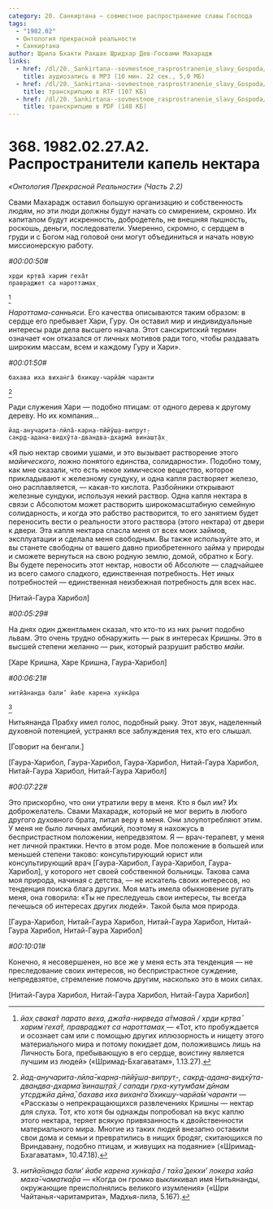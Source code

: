 ```yaml
---
category: 20. Санкиртана — совместное распространение славы Господа
tags:
  - "1982.02"
  - Онтология прекрасной реальности
  - Санкиртана
author: Шрила Бхакти Ракшак Шридхар Дев-Госвами Махарадж
links:
  - href: /dl/20._Sankirtana--sovmestnoe_rasprostranenie_slavy_Gospoda/368_1982.02.27.A2_SridharMj_Rasprostraniteli_kapel_nektara.mp3
    title: аудиозапись в MP3 (10 мин. 22 сек., 5,0 МБ)
  - href: /dl/20._Sankirtana--sovmestnoe_rasprostranenie_slavy_Gospoda/368_1982.02.27.A2_SridharMj_Rasprostraniteli_kapel_nektara.rtf
    title: транскрипцию в RTF (107 КБ)
  - href: /dl/20._Sankirtana--sovmestnoe_rasprostranenie_slavy_Gospoda/368_1982.02.27.A2_SridharMj_Rasprostraniteli_kapel_nektara.pdf
    title: транскрипцию в PDF (148 КБ)
---
```


# 368. 1982.02.27.A2. Распространители капель нектара

*«Онтология Прекрасной Реальности» (Часть 2.2)*

Свами Махарадж оставил большую организацию и собственность людям, но эти люди должны будут начать со смирением, скромно. Их капиталом будут искренность, добродетель, не внешняя пышность, роскошь, деньги, последователи. Умеренно, скромно, с сердцем в груди и с Богом над головой они могут объединиться и начать новую миссионерскую работу.

*#00:00:50#*

    хр̣ди кр̣тва̄ харим̇ геха̄т
    правраджет са нароттамах̣
[^_ftn1]

*Нароттама-санньяси*. Его качества описываются таким образом: в сердце его пребывает Хари, Гуру. Он оставил мир и индивидуальные интересы ради дела высшего начала. Этот санскритский термин означает «он отказался от личных мотивов ради того, чтобы раздавать широким массам, всем и каждому Гуру и Хари».

*#00:01:50#*

    бахава иха вихан̇га̄ бхикш̣у-чарйа̄м̇ чаранти
[^_ftn2]

Ради служения Хари — подобно птицам: от одного дерева к другому дереву. Но их компания…

    йад-анучарита-лӣла̄-карн̣а-пӣйӯш̣а-випрут̣-
    сакр̣д-адана-видхӯта-двандва-дхарма̄ винаш̣т̣а̄х̣

«Я пью нектар своими ушами, и это вызывает растворение этого *майического*, ложно понятого единства, солидарности». Подобно тому, как мне сказали, что есть некое химическое вещество, которое прикладывают к железному сундуку, и одна капля растворяет железо, оно расплавляется, — какая-то кислота. Разбойники открывают железные сундуки, используя некий раствор. Одна капля нектара в связи с Абсолютом может растворить широкомасштабную семейную солидарность, и когда это рабство растворится, то его занятием будет переносить вести о реальности этого раствора (этого нектара) от двери к двери. Эта капля нектара спасла меня от всех моих займов, эксплуатации и сделала меня свободным. Вы также используйте это, и вы станете свободны от вашего давно приобретенного займа у природы и сможете вернуться на свою родную землю, домой, обратно к Богу. Вы будете переносить этот нектар, новости об Абсолюте — сладчайшее из всего самого сладкого, единственная потребность. Нет иных потребностей — единственная неизбежная потребность для всех нас.

[Нитай-Гаура Харибол]

*#00:05:29#*

На днях один джентльмен сказал, что кто-то из них рычит подобно львам. Это очень трудно обнаружить — рык в интересах Кришны. Это в высшей степени желанно — рык, который разрушит рабство *майи*.

[Харе Кришна, Харе Кришна, Гаура-Харибол]

*#00:06:21#*

    нитйа̄нанда бали’ йабе карена хун̇ка̄ра
[^_ftn3]

Нитьянанда Прабху имел голос, подобный рыку. Этот звук, наделенный духовной потенцией, устранял все заблуждения тех, кто его слышал.

[Говорит на бенгали.]

[Гаура-Харибол, Гаура-Харибол, Гаура-Харибол, Нитай-Гаура Харибол, Нитай-Гаура Харибол, Нитай-Гаура Харибол]

*#00:07:22#*

Это прискорбно, что они утратили веру в меня. Кто я был им? Их доброжелатель. Свами Махарадж, который не мог верить в любого другого духовного брата, питал веру в меня. Они злоупотребляют этим. У меня не было личных амбиций, поэтому я нахожусь в беспристрастном положении, непредвзятом. Я — врач-терапевт, у меня нет личной практики. Нечто в этом роде. Мое положение в большей или меньшей степени таково: консультирующий юрист или консультирующий врач [Гаура-Харибол, Гаура-Харибол, Гаура-Харибол], у которого нет своей собственной больницы. Такова сама моя природа, начиная с детства, — не искатель своих интересов, но тенденция поиска блага других. Моя мать имела обыкновение ругать меня, она говорила: «Ты не преследуешь свои интересы, ты всегда печешься об интересах других людей». Такой была моя природа.

[Гаура-Харибол, Нитай-Гаура Харибол, Нитай-Гаура Харибол, Нитай-Гаура Харибол, Нитай-Гаура Харибол]

*#00:10:01#*

Конечно, я несовершенен, но все же у меня есть эта тенденция — не преследование своих интересов, но беспристрастное суждение, непредвзятое, стремление помочь другим, насколько это в моих силах.

[Нитай-Гаура Харибол, Нитай-Гаура Харибол, Нитай-Гаура Харибол]



[^_ftn1]: *йах̣ свака̄т парато веха, джа̄та-нирведа а̄тмава̄н / хр̣ди кр̣тва̄ харим̇ геха̄т, правраджет са нароттамах̣* — «Тот, кто пробуждается и осознает сам или с помощью других иллюзорность и нищету этого материального мира и потому покидает дом, положившись лишь на Личность Бога, пребывающую в его сердце, воистину является лучшим из людей» («Шримад-Бхагаватам», 1.13.27).

[^_ftn2]: *йад-анучарита-лӣла̄-карн̣а-пӣйӯш̣а-випрут̣-, сакр̣д-адана-видхӯта-двандва-дхарма̄ винаш̣т̣а̄х̣ / сапади гр̣ха-кут̣умбам̇ дӣнам утср̣джйа дӣна̄, бахава иха вихан̇га̄ бхикш̣у-чарйа̄м̇ чаранти* — «Рассказы о непрекращающихся развлечениях Кришны — нектар для слуха. Тот, кто хотя бы однажды попробовал на вкус каплю этого нектара, теряет всякую привязанность к двойственности материального мира. Многие из таких людей внезапно оставили свои дома и семьи и превратились в нищих бродяг, скитающихся по Вриндавану, подобно птицам, и живущих на подаяние» («Шримад-Бхагаватам», 10.47.18).

[^_ftn3]: *нитйа̄нанда бали’ йабе карена хун̇ка̄ра / та̄ха̄ декхи’ локера хайа маха̄-чаматка̄ра* — «Когда он громко выкликивал имя Нитьянанды, окружающие преисполнялись великого изумления» («Шри Чайтанья-чаритамрита», Мадхья-лила, 5.167).

